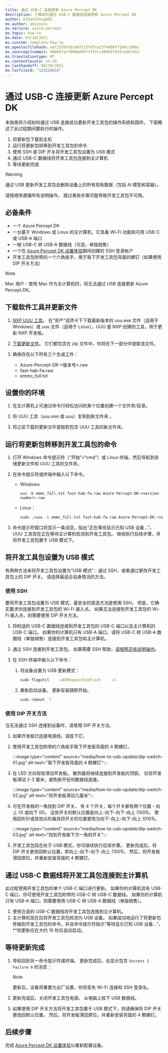 ```yaml
---
title: 通过 USB-C 连接更新 Azure Percept DK
description: 了解如何通过 USB-C 数据线连接更新 Azure Percept DK
author: EthanChangAED
ms.author: amiyouss
ms.service: azure-percept
ms.topic: how-to
ms.date: 03/18/2021
ms.custom: template-how-to
ms.openlocfilehash: eef23597e6cb8f215fd7ce2374d66ff104cc00bc
ms.sourcegitcommit: 40866facf800a09574f97cc486b5f64fced67eb2
ms.translationtype: HT
ms.contentlocale: zh-CN
ms.lasthandoff: 08/30/2021
ms.locfileid: "123226018"
---
```

# <a name="update-azure-percept-dk-over-a-usb-c-connection"></a>通过 USB-C 连接更新 Azure Percept DK

本指南将介绍如何通过 USB 连接成功更新开发工具包的操作系统和固件。 下面概述了此过程期间要执行的操作。

1. 将更新包下载到主机
1. 运行将更新包转移到开发工具包的命令
1. 使用 SSH 或 DIP 开关将开发工具包设置为 USB 模式
1. 通过 USB-C 数据线将开发工具包连接到主计算机
1. 等待更新完成

> [!WARNING]
> 通过 USB 更新开发工具包会删除设备上的所有现有数据（包括 AI 模型和容器）。
>
> 请按顺序遵循所有说明操作。 跳过某些步骤可能导致开发工具包不可用。

## <a name="prerequisites"></a>必备条件

- 一个 Azure Percept DK
- 一台基于 Windows 或 Linux 的主计算机，它具备 Wi-Fi 功能和可用 USB-C 或 USB-A 端口
- 一根 USB-C 转 USB-A 数据线（可选，单独销售）
- 一个在 [Azure Percept DK 设置体验](./quickstart-percept-dk-set-up.md)期间创建的 SSH 登录帐户
- 开发工具包附带的一个六角扳手，用于取下开发工具包背面的螺钉（如果使用 DIP 开关方法）

> [!NOTE]
> Mac 用户 - 使用 Mac 作为主计算机时，将无法通过 USB 连接更新 Azure Percept DK。 

## <a name="download-software-tools-and-update-files"></a>下载软件工具并更新文件

1. [NXP UUU 工具](https://github.com/NXPmicro/mfgtools/releases)。 在“资产”选项卡下下载最新版本的 uuu.exe 文件（适用于 Windows）或 uuu 文件（适用于 Linux）。UUU 是 NXP 创建的工具，用于更新 NXP 开发板。 

1. [下载更新文件](https://go.microsoft.com/fwlink/?linkid=2155734)。 它们都包含在 zip 文件中，你将在下一部分中提取该文件。

1. 确保存在以下所有三个生成工件：
    - Azure-Percept-DK-&lt;版本号&gt;.raw
    - fast-hab-fw.raw
    - emmc_full.txt

## <a name="set-up-your-environment"></a>设置你的环境

1. 在主计算机上可通过命令行轻松访问的某个位置创建一个文件夹/目录。

1. 将 UUU 工具（uuu.exe 或 uuu）复制到新文件夹 。

1. 将之前下载的更新文件提取到包含 UUU 工具的新文件夹。

## <a name="run-the-command-that-transfers-the-update-package-to-the-dev-kit"></a>运行将更新包转移到开发工具包的命令

1. 打开 Windows 命令提示符（“开始”>“cmd”）或 Linux 终端，然后导航到存储更新文件和 UUU 工具的文件夹。 

1. 在命令提示符或终端中输入以下命令。

    - Windows:

        ```console
        uuu -b emmc_full.txt fast-hab-fw.raw Azure-Percept-DK-<version number>.raw 
        ```

    - Linux：

        ```bash
        sudo ./uuu -b emmc_full.txt fast-hab-fw.raw Azure-Percept-DK-<version number>.raw
        ```

1. 命令提示符窗口将显示一条消息，指出“正在等待显示已知 USB 设备…”。UUU 工具现在正在等待主计算机检测到开发工具包。 继续执行后续步骤，并将开发工具包置于 USB 模式下。

## <a name="set-the-dev-kit-into-usb-mode"></a>将开发工具包设置为 USB 模式
有两种方法来将开发工具包设置为“USB 模式”：通过 SSH，或者通过更改开发工具包上的 DIP 开关。 请选择最适合自身情况的方法。

### <a name="using-ssh"></a>使用 SSH
要将开发工具包设置为 USB 模式，最安全的首选方法是使用 SSH。 但是，它确实要求你连接到开发工具包的 Wi-Fi 接入点。 如果无法连接到开发工具包的 Wi-Fi 接入点，则需要使用 DIP 开关方法。

1. 将附送的 USB-C 数据线连接到开发工具包的 USB-C 端口以及主计算机的 USB-C 端口。 如果你的计算机只有 USB-A 端口，请将 USB-C 转 USB-A 数据线（单独销售）连接到开发工具包和主计算机。

1. 通过 SSH 连接到开发工具包。 如果需要 SSH 帮助，[请按照这些说明操作](./how-to-ssh-into-percept-dk.md)。

1. 在 SSH 终端中输入以下命令：

    1. 将设备设置为 USB 更新模式：

        ```bash
        sudo flagutil    -wBfRequestUsbFlash    -v1
        ```

    1. 重新启动设备。 更新安装随即开始。

        ```bash
        sudo reboot -f
        ```

### <a name="using-the-dip-switch-method"></a>使用 DIP 开关方法
当无法通过 SSH 连接到设备时，请使用 DIP 开关方法。

1. 如果开发板已连接电源线，请拔下它。
1. 使用开发工具包附带的六角扳手取下开发板背面的 4 颗螺钉。

    :::image type="content" source="media/how-to-usb-update/dip-switch-01.jpg" alt-text="取下开发板背面的 4 颗螺钉":::

1. 在 LED 方向轻轻滑动开发板。 散热器将继续连接到开发板的顶部。 仅将开发板滑动 2-3 厘米，避免断开任何数据线连接。

    :::image type="content" source="media/how-to-usb-update/dip-switch-02.jpg" alt-text="将开发板滑动几厘米":::

1. 可在开发板的一角找到 DIP 开关。 有 4 个开关，每个开关都有两个位置 - 向上 (1) 或向下 (0)。 这些开关的默认位置是向上-向下-向下-向上 (1001)。 使用回形针或其他尖形器具将开关的位置更改为向下-向上-向下-向上 (0101)。

    :::image type="content" source="media/how-to-usb-update/dip-switch-03.jpg" alt-text="找到开发板下方一角的开关":::

1. 开发工具包现在处于 USB 模式，你可继续执行后续步骤。 更新完成后，将 DIP 开关更改回默认位置，即向上-向下-向下-向上 (1001)。 然后，将开发板滑回原位，并重新安装背面的 4 颗螺钉。

## <a name="connect-the-dev-kit-to-the-host-computer-via-a-usb-c-cable"></a>通过 USB-C 数据线将开发工具包连接到主计算机
此过程使用开发工具包的单个 USB-C 端口进行更新。  如果你的计算机具有 USB-C 端口，你可使用开发工具包附带的 USB-C 转 USB-C 数据线。  如果你的计算机只有 USB-A 端口，则需要使用 USB-C 转 USB-A 数据线（单独销售）。

1. 使用合适的 USB-C 数据线将开发工具包连接到主计算机。
1. 主计算机现在应将开发工具包检测为 USB 设备。 如果成功地运行了将更新包传输到开发工具包的命令，并且命令提示符指示“等待显示已知 USB 设备…”，**则更新应在大约 10 秒后自动启动。

## <a name="wait-for-the-update-to-complete"></a>等待更新完成

1. 导航回到另一命令提示符或终端。 更新完成后，会显示包含 ```Success 1    Failure 0``` 的消息：

    > [!NOTE]
    > 更新后，设备将重置为出厂设置，你将丢失 Wi-Fi 连接和 SSH 登录名。

1. 更新完成后，关闭开发工具包电源。 从电脑上拔下 USB 数据线。
1. 如果使用 DIP 开关方法将开发工具包置于 USB 模式下，则请确保将 DIP 开关更改回默认位置。 然后，将开发板滑回原位，并重新安装背面的 4 颗螺钉。   

## <a name="next-steps"></a>后续步骤

完成 [Azure Percept DK 设置体验](./quickstart-percept-dk-set-up.md)以重新配置设备。
